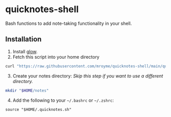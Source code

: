 # quicknotes-shell
Bash functions to add note-taking functionality in your shell. 

## Installation
1. Install [glow](https://github.com/charmbracelet/glow).
2. Fetch this script into your home directory
```bash
curl "https://raw.githubusercontent.com/mroyme/quicknotes-shell/main/quicknotes.sh" -o "$HOME/.quicknotes.sh"
```
3. Create your notes directory:
_Skip this step if you want to use a different directory._
```bash
mkdir "$HOME/notes"
```
4. Add the following to your `~/.bashrc` or `~/.zshrc`:
```
source "$HOME/.quicknotes.sh"
```
